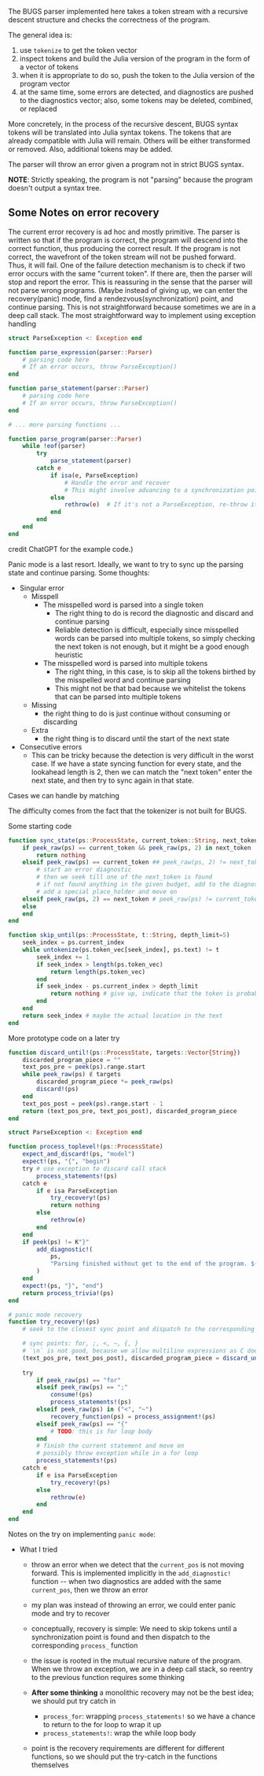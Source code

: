 The BUGS parser implemented here takes a token stream with a recursive descent structure and checks the correctness of the program. 

The general idea is:
1. use `tokenize` to get the token vector
2. inspect tokens and build the Julia version of the program in the form of a vector of tokens
3. when it is appropriate to do so, push the token to the Julia version of the program vector
4. at the same time, some errors are detected, and diagnostics are pushed to the diagnostics vector; also, some tokens may be deleted, combined, or replaced 

More concretely, in the process of the recursive descent, BUGS syntax tokens will be translated into Julia syntax tokens. 
The tokens that are already compatible with Julia will remain. Others will be either transformed or removed. Also, additional tokens may be added.

The parser will throw an error given a program not in strict BUGS syntax.

**NOTE**: Strictly speaking, the program is not "parsing" because the program doesn't output a syntax tree. 

## Some Notes on error recovery
The current error recovery is ad hoc and mostly primitive.
The parser is written so that if the program is correct, the program will descend into the correct function, thus producing the correct result. If the program is not correct, the wavefront of the token stream will not be pushed forward. Thus, it will fail. 
One of the failure detection mechanism is to check if two error occurs with the same "current token". If there are, then the parser will stop and report the error. This is reassuring in the sense that the parser will not parse wrong programs. 
(Maybe instead of giving up, we can enter the recovery(panic) mode, find a rendezvous(synchronization) point, and continue parsing. This is not straightforward because sometimes we are in a deep call stack. The most straightforward way to implement using exception handling

```julia
struct ParseException <: Exception end

function parse_expression(parser::Parser)
    # parsing code here
    # If an error occurs, throw ParseException()
end

function parse_statement(parser::Parser)
    # parsing code here
    # If an error occurs, throw ParseException()
end

# ... more parsing functions ...

function parse_program(parser::Parser)
    while !eof(parser)
        try
            parse_statement(parser)
        catch e
            if isa(e, ParseException)
                # Handle the error and recover
                # This might involve advancing to a synchronization point in the input
            else
                rethrow(e)  # If it's not a ParseException, re-throw it
            end
        end
    end
end
```
credit ChatGPT for the example code.)

Panic mode is a last resort. Ideally, we want to try to sync up the parsing state and continue parsing. Some thoughts:
* Singular error
    * Misspell
        * The misspelled word is parsed into a single token
            * The right thing to do is record the diagnostic and discard and continue parsing
            * Reliable detection is difficult, especially since misspelled words can be parsed into multiple tokens, so simply checking the next token is not enough, but it might be a good enough heuristic
        * The misspelled word is parsed into multiple tokens
            * The right thing, in this case, is to skip all the tokens birthed by the misspelled word and continue parsing
            * This might not be that bad because we whitelist the tokens that can be parsed into multiple tokens
    * Missing
        * the right thing to do is just continue without consuming or discarding
    * Extra
        * the right thing is to discard until the start of the next state
* Consecutive errors
    * This can be tricky because the detection is very difficult in the worst case. If we have a state syncing function for every state, and the lookahead length is 2, then we can match the "next token" enter the next state, and then try to sync again in that state.

Cases we can handle by matching

The difficulty comes from the fact that the tokenizer is not built for BUGS.

Some starting code
```julia
function sync_state(ps::ProcessState, current_token::String, next_token::Tuple)
    if peek_raw(ps) == current_token && peek_raw(ps, 2) in next_token
        return nothing
    elseif peek_raw(ps) == current_token ## peek_raw(ps, 2) != next_token
        # start an error diagnostic
        # then we seek till one of the next_token is found
        # if not found anything in the given budget, add to the diagnostic
        # add a special place_holder and move on
    elseif peek_raw(ps, 2) == next_token # peek_raw(ps) != current_token
    else
    end
end

function skip_until(ps::ProcessState, t::String, depth_limit=5)
    seek_index = ps.current_index
    while untokenize(ps.token_vec[seek_index], ps.text) != t
        seek_index += 1
        if seek_index > length(ps.token_vec)
            return length(ps.token_vec)
        end
        if seek_index - ps.current_index > depth_limit
            return nothing # give up, indicate that the token is probably missing
        end
    end
    return seek_index # maybe the actual location in the text 
end
```

More prototype code on a later try
```julia
function discard_until!(ps::ProcessState, targets::Vector{String})
    discarded_program_piece = ""
    text_pos_pre = peek(ps).range.start
    while peek_raw(ps) ∉ targets
        discarded_program_piece *= peek_raw(ps)
        discard!(ps)
    end
    text_pos_post = peek(ps).range.start - 1
    return (text_pos_pre, text_pos_post), discarded_program_piece
end

struct ParseException <: Exception end

function process_toplevel!(ps::ProcessState)
    expect_and_discard!(ps, "model")
    expect!(ps, "{", "begin")
    try # use exception to discard call stack
        process_statements!(ps)
    catch e
        if e isa ParseException
            try_recovery!(ps)
            return nothing
        else
            rethrow(e)
        end
    end
    if peek(ps) != K"}"
        add_diagnostic!(
            ps,
            "Parsing finished without get to the end of the program. $(peek_raw(ps)) is not expected to lead an statement.",
        )
    end
    expect!(ps, "}", "end")
    return process_trivia!(ps)
end

# panic mode recovery
function try_recovery!(ps)
    # seek to the closest sync point and dispatch to the corresponding `process_` function

    # sync points: for, ;, <, ~, {, } 
    # `\n` is not good, because we allow multiline expressions as C does
    (text_pos_pre, text_pos_post), discarded_program_piece = discard_until!(ps, ["for", ";", "<", "~", "{"])
    
    try
        if peek_raw(ps) == "for"
        elseif peek_raw(ps) == ";"
            consume!(ps)
            process_statements!(ps)
        elseif peek_raw(ps) in ("<", "~")
            recovery_function(ps) = process_assignment!(ps)
        elseif peek_raw(ps) == "{"
            # TODO: this is for loop body
        end
        # finish the current statement and move on
        # possibly throw exception while in a for loop
        process_statements!(ps) 
    catch e
        if e isa ParseException
            try_recovery!(ps)
        else
            rethrow(e)
        end
    end
end
```

Notes on the try on implementing `panic mode`:
* What I tried
    * throw an error when we detect that the `current_pos` is not moving forward. This is implemented implicitly in the `add_diagnostic!` function -- when two diagnostics are added with the same `current_pos`, then we throw an error
    * my plan was instead of throwing an error, we could enter panic mode and try to recover
    * conceptually, recovery is simple: We need to skip tokens until a synchronization point is found and then dispatch to the corresponding `process_` function
    * the issue is rooted in the mutual recursive nature of the program. When we throw an exception, we are in a deep call stack, so reentry to the previous function requires some thinking
    

    * **After some thinking** a monolithic recovery may not be the best idea; we should put try catch in
        * `process_for`: wrapping `process_statements!` so we have a chance to return to the for loop to wrap it up
        * `process_statements!`: wrap the while loop body
    * point is the recovery requirements are different for different functions, so we should put the try-catch in the functions themselves
